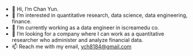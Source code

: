 - 👋 Hi, I’m Chan Yun.
- 👀 I’m interested in quantitative research, data science, data engineering, finance.
- 🌱 I’m currently working as a data engineer in iscreamedu co.
- 💞️ I’m looking for a company where I can work as a quantitative researcher who administer and analyze financial data.
- 📫 Reach me with my email, ych8184@gmail.com

<!---
ych8184/ych8184 is a ✨ special ✨ repository because its `README.md` (this file) appears on your GitHub profile.
You can click the Preview link to take a look at your changes.
--->
